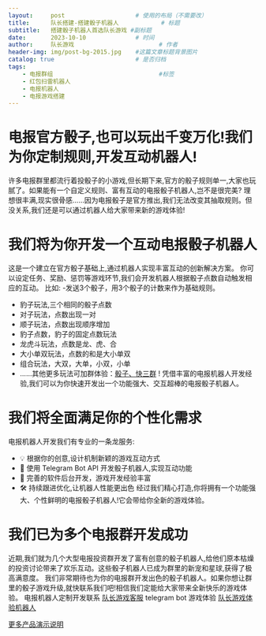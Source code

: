```yaml
---
layout:     post   				    # 使用的布局（不需要改）
title:      队长搭建-搭建骰子机器人 			# 标题 
subtitle:   搭建骰子机器人首选队长游戏 #副标题
date:       2023-10-10				# 时间
author:     队长游戏 						# 作者
header-img: img/post-bg-2015.jpg 	#这篇文章标题背景图片
catalog: true 						# 是否归档
tags:
    - 电报群组								#标签
    - 红包扫雷机器人
    - 电报机器人
    - 电报游戏搭建
---
```

# 电报官方骰子,也可以玩出千变万化!我们为你定制规则,开发互动机器人!
许多电报群里都流行着投骰子的小游戏,但长期下来,官方的骰子规则单一,大家也玩腻了。如果能有一个自定义规则、富有互动的电报骰子机器人,岂不是很完美?
理想很丰满,现实很骨感......因为电报骰子是官方推出,我们无法改变其抽取规则。但没关系,我们还是可以通过机器人给大家带来新的游戏体验!
# 我们将为你开发一个互动电报骰子机器人
这是一个建立在官方骰子基础上,通过机器人实现丰富互动的创新解决方案。
你可以设定任务、奖励、惩罚等游戏环节,我们会开发机器人根据骰子点数自动触发相应的互动。
比如:
-发送3个骰子，用3个骰子的计数来作为基础规则。

- 豹子玩法,三个相同的骰子点数
- 对子玩法，点数出现一对
- 顺子玩法，点数出现顺序增加
- 豹子点数，豹子的固定点数玩法
- 龙虎斗玩法，点数是龙、虎、合
- 大小单双玩法，点数的和是大小单双
- 组合玩法，大双，大单，小双，小单
- ......其他更多玩法可加群体验：[骰子、快三群](https://t.me/+8ddQO2_sAKQ4NzI1  "队长游戏骰子演示群") !
凭借丰富的电报机器人开发经验,我们可以为你快速开发出一个功能强大、交互超棒的电报骰子机器人。
# 我们将全面满足你的个性化需求
电报机器人开发我们有专业的一条龙服务:
- :bulb: 根据你的创意,设计机制新颖的游戏互动方式
- :robot: 使用 Telegram Bot API 开发骰子机器人,实现互动功能
- :art: 完善的软件后台开发，游戏开发经验丰富
- :hammer_and_wrench: 持续跟进优化,让机器人性能更出色
经过我们精心打造,你将拥有一个功能强大、个性鲜明的电报骰子机器人!它会带给你全新的游戏体验。
# 我们已为多个电报群开发成功
近期,我们就为几个大型电报投资群开发了富有创意的骰子机器人,给他们原本枯燥的投资讨论带来了欢乐互动。这些骰子机器人已成为群里的新宠和星球,获得了极高满意度。
我们非常期待也为你的电报群开发出色的骰子机器人。如果你想让群里的骰子游戏升级,就快联系我们吧!相信我们定能给大家带来全新快乐的游戏体验。
电报机器人定制开发联系 [队长游戏客服](https://t.me/duizhangdajian  "队长游戏官方客服")
telegram bot 游戏体验 [队长游戏体验机器人](https://t.me/captainGameBot  "队长游戏官方客服")

[更多产品演示说明](http://www.tggame.site  "队长游戏官方网站")

